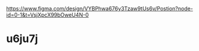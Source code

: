 https://www.figma.com/design/VYBPhwa676y3Tzaw9tUs6v/Postion?node-id=0-1&t=VsjXpcX99bOweU4N-0
# u6ju7j
